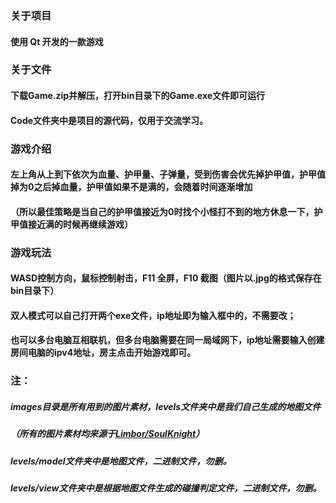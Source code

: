 ### 关于项目
#### 使用 Qt 开发的一款游戏
### 关于文件
#### 下载Game.zip并解压，打开bin目录下的Game.exe文件即可运行
#### Code文件夹中是项目的源代码，仅用于交流学习。

### 游戏介绍
#### 左上角从上到下依次为血量、护甲量、子弹量，受到伤害会优先掉护甲值，护甲值掉为0之后掉血量，护甲值如果不是满的，会随着时间逐渐增加
#### （所以最佳策略是当自己的护甲值接近为0时找个小怪打不到的地方休息一下，护甲值接近满的时候再继续游戏）

### 游戏玩法
#### WASD控制方向，鼠标控制射击，F11 全屏，F10 截图（图片以.jpg的格式保存在bin目录下）
#### 双人模式可以自己打开两个exe文件，ip地址即为输入框中的，不需要改；
#### 也可以多台电脑互相联机，但多台电脑需要在同一局域网下，ip地址需要输入创建房间电脑的ipv4地址，房主点击开始游戏即可。

### 注：
##### images目录是所有用到的图片素材，levels文件夹中是我们自己生成的地图文件
##### （所有的图片素材均来源于[Limbor/SoulKnight](https://github.com/Limbor/SoulKnight/tree/master/Resource)）
##### levels/model文件夹中是地图文件，二进制文件，勿删。
##### levels/view文件夹中是根据地图文件生成的碰撞判定文件，二进制文件，勿删。
